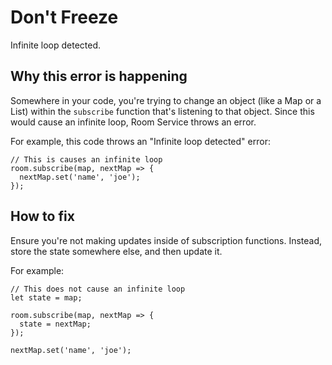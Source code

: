 # Don't Freeze

Infinite loop detected.

## Why this error is happening

Somewhere in your code, you're trying to change an object (like a Map or a List) within the `subscribe` function that's listening to that object. Since this would cause an infinite loop, Room Service throws an error.

For example, this code throws an "Infinite loop detected" error:

```tsx
// This is causes an infinite loop
room.subscribe(map, nextMap => {
  nextMap.set('name', 'joe');
});
```

## How to fix

Ensure you're not making updates inside of subscription functions. Instead, store the state somewhere else, and then update it.

For example:

```tsx
// This does not cause an infinite loop
let state = map;

room.subscribe(map, nextMap => {
  state = nextMap;
});

nextMap.set('name', 'joe');
```
